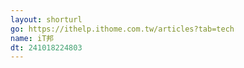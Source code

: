 ```yaml
---
layout: shorturl
go: https://ithelp.ithome.com.tw/articles?tab=tech
name: iT邦
dt: 241018224803
---
```

